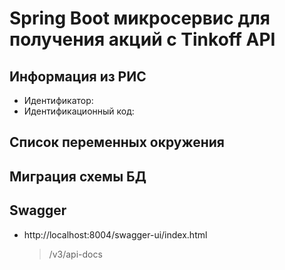 # Spring Boot микросервис для получения акций с Tinkoff API
## Информация из РИС

* Идентификатор: 
* Идентификационный код: 

## Список переменных окружения

## Миграция схемы БД 

## Swagger
* http://localhost:8004/swagger-ui/index.html
  > /v3/api-docs









